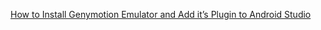 [How to Install Genymotion Emulator and Add it’s Plugin to Android Studio](https://www.geeksforgeeks.org/how-to-install-genymotion-emulator-and-add-its-plugin-to-android-studio/)